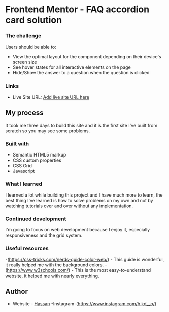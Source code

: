 #
# Frontend Mentor - FAQ accordion card solution


### The challenge

Users should be able to:

- View the optimal layout for the component depending on their device's screen size
- See hover states for all interactive elements on the page
- Hide/Show the answer to a question when the question is clicked

### Links
- Live Site URL: [Add live site URL here](https://hassan588.github.io/Frontend-Mentor-challenge/)

## My process
It took me three days to build this site and it is the first site I've built from scratch so you may see some problems.

### Built with

- Semantic HTML5 markup
- CSS custom properties
- CSS Grid
- Javascript


### What I learned

I learned a lot while building this project and I have much more to learn, the best thing I've learned is how to solve problems on my own and not by watching tutorials over and over without any implementation.


### Continued development
I'm going to focus on web development because I enjoy it, especially responsiveness and the grid system.

### Useful resources

-(https://css-tricks.com/nerds-guide-color-web/) - This guide is wonderful, it really helped me with the background colors.
-(https://www.w3schools.com/) - This is the most easy-to-understand website, it helped me with nearly everything.


## Author

- Website - [Hassan]( https://hassan588.github.io/Frontend-Mentor-challenge/)
-Instagram-(https://www.instagram.com/h.kd__o/)

